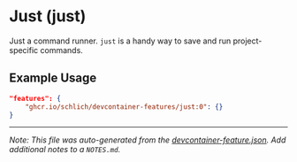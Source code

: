 
# Just (just)

Just a command runner. `just` is a handy way to save and run project-specific commands.

## Example Usage

```json
"features": {
    "ghcr.io/schlich/devcontainer-features/just:0": {}
}
```





---

_Note: This file was auto-generated from the [devcontainer-feature.json](https://github.com/schlich/devcontainer-features/blob/main/src/just/devcontainer-feature.json).  Add additional notes to a `NOTES.md`._
